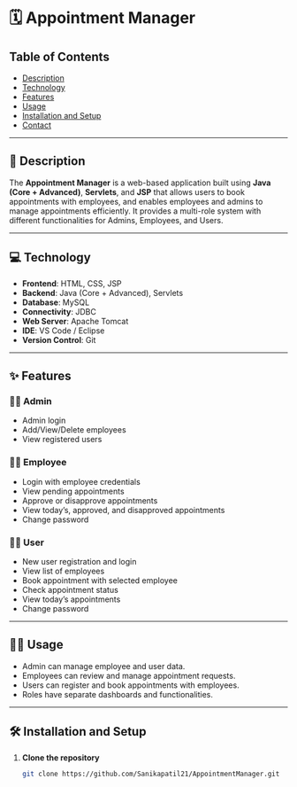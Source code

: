 # 🗓️ Appointment Manager

## Table of Contents
- [Description](#📄Description)
- [Technology](#💻-technology)
- [Features](#✨-features)
- [Usage](#🧑‍💻-usage)
- [Installation and Setup](#️-installation-and-setup)
- [Contact](#contact)

---

## 📄 Description

The **Appointment Manager** is a web-based application built using **Java (Core + Advanced)**, **Servlets**, and **JSP** that allows users to book appointments with employees, and enables employees and admins to manage appointments efficiently. It provides a multi-role system with different functionalities for Admins, Employees, and Users.

---

## 💻 Technology

- **Frontend**: HTML, CSS, JSP  
- **Backend**: Java (Core + Advanced), Servlets  
- **Database**: MySQL  
- **Connectivity**: JDBC  
- **Web Server**: Apache Tomcat  
- **IDE**: VS Code / Eclipse  
- **Version Control**: Git

---

## ✨ Features

### 👩‍💼 Admin
- Admin login  
- Add/View/Delete employees  
- View registered users  

### 👨‍💻 Employee
- Login with employee credentials  
- View pending appointments  
- Approve or disapprove appointments  
- View today’s, approved, and disapproved appointments  
- Change password  

### 🙋‍♂️ User
- New user registration and login  
- View list of employees  
- Book appointment with selected employee  
- Check appointment status  
- View today’s appointments  
- Change password  

---

## 🧑‍💻 Usage

- Admin can manage employee and user data.  
- Employees can review and manage appointment requests.  
- Users can register and book appointments with employees.  
- Roles have separate dashboards and functionalities.  

---

## 🛠️ Installation and Setup

1. **Clone the repository**
   ```bash
   git clone https://github.com/Sanikapatil21/AppointmentManager.git
